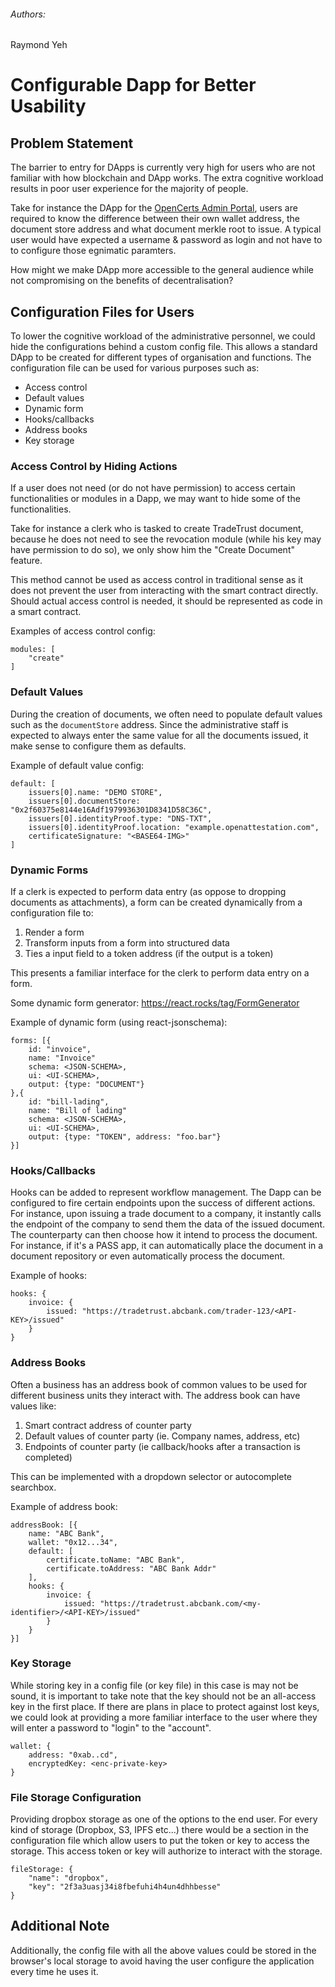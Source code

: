 ###### Authors:

Raymond Yeh

# Configurable Dapp for Better Usability

## Problem Statement

The barrier to entry for DApps is currently very high for users who are not familiar with how blockchain and DApp works. The extra cognitive workload results in poor user experience for the majority of people.

Take for instance the DApp for the [OpenCerts Admin Portal](https://admin.opencerts.io), users are required to know the difference between their own wallet address, the document store address and what document merkle root to issue. A typical user would have expected a username & password as login and not have to to configure those egnimatic paramters.

How might we make DApp more accessible to the general audience while not compromising on the benefits of decentralisation?

## Configuration Files for Users

To lower the cognitive workload of the administrative personnel, we could hide the configurations behind a custom config file. This allows a standard DApp to be created for different types of organisation and functions. The configuration file can be used for various purposes such as:

- Access control
- Default values
- Dynamic form
- Hooks/callbacks
- Address books
- Key storage

### Access Control by Hiding Actions

If a user does not need (or do not have permission) to access certain functionalities or modules in a Dapp, we
may want to hide some of the functionalities.

Take for instance a clerk who is tasked to create TradeTrust document, because he does not need to see the revocation module (while his key may have permission to do so), we only show him the "Create Document" feature.

This method cannot be used as access control in traditional sense as it does not prevent the user from interacting with the smart contract directly. Should actual access control is needed, it should be represented as code in a smart contract.

Examples of access control config:

```
modules: [
    "create"
]
```

### Default Values

During the creation of documents, we often need to populate default values such as the `documentStore` address. Since the administrative staff is expected to always enter the same value for all the documents issued, it make sense to configure them as defaults.

Example of default value config:

```
default: [
    issuers[0].name: "DEMO STORE",
    issuers[0].documentStore: "0x2f60375e8144e16Adf1979936301D8341D58C36C",
    issuers[0].identityProof.type: "DNS-TXT",
    issuers[0].identityProof.location: "example.openattestation.com",
    certificateSignature: "<BASE64-IMG>"
]
```

### Dynamic Forms

If a clerk is expected to perform data entry (as oppose to dropping documents as attachments), a form can be created dynamically from a configuration file to:

1. Render a form
2. Transform inputs from a form into structured data
3. Ties a input field to a token address (if the output is a token)

This presents a familiar interface for the clerk to perform data entry on a form.

Some dynamic form generator: https://react.rocks/tag/FormGenerator

Example of dynamic form (using react-jsonschema):

```
forms: [{
    id: "invoice",
    name: "Invoice"
    schema: <JSON-SCHEMA>,
    ui: <UI-SCHEMA>,
    output: {type: "DOCUMENT"}
},{
    id: "bill-lading",
    name: "Bill of lading"
    schema: <JSON-SCHEMA>,
    ui: <UI-SCHEMA>,
    output: {type: "TOKEN", address: "foo.bar"}
}]
```

### Hooks/Callbacks

Hooks can be added to represent workflow management. The Dapp can be configured to fire certain endpoints upon the success of different actions. For instance, upon issuing a trade document to a company, it instantly calls the endpoint of the company to send them the data of the issued document. The counterparty can then choose how it intend to process the document. For instance, if it's a PASS app, it can automatically place the document in a document repository or even automatically process the document.

Example of hooks:

```
hooks: {
    invoice: {
        issued: "https://tradetrust.abcbank.com/trader-123/<API-KEY>/issued"
    }
}
```

### Address Books

Often a business has an address book of common values to be used for different business units they interact with. The address book can have values like:

1. Smart contract address of counter party
2. Default values of counter party (ie. Company names, address, etc)
3. Endpoints of counter party (ie callback/hooks after a transaction is completed)

This can be implemented with a dropdown selector or autocomplete searchbox.

Example of address book:

```
addressBook: [{
    name: "ABC Bank",
    wallet: "0x12...34",
    default: [
        certificate.toName: "ABC Bank",
        certificate.toAddress: "ABC Bank Addr"
    ],
    hooks: {
        invoice: {
            issued: "https://tradetrust.abcbank.com/<my-identifier>/<API-KEY>/issued"
        }
    }
}]
```

### Key Storage

While storing key in a config file (or key file) in this case is may not be sound, it is important to take note that the key should not be an all-access key in the first place. If there are plans in place to protect against lost keys, we could look at providing a more familiar interface to the user where they will enter a password to "login" to the "account".

```
wallet: {
    address: "0xab..cd",
    encryptedKey: <enc-private-key>
}
```

### File Storage Configuration

Providing dropbox storage as one of the options to the end user. For every kind of storage (Dropbox, S3, IPFS etc...) there would be a section in the configuration file which allow users to put the token or key to access the storage. This access token or key will authorize to interact with the storage.

```
fileStorage: {
    "name": "dropbox",
    "key": "2f3a3uasj34i8fbefuhi4h4un4dhhbesse"
}
```

## Additional Note

Additionally, the config file with all the above values could be stored in the browser's local storage to avoid having the user configure the application every time he uses it. 
